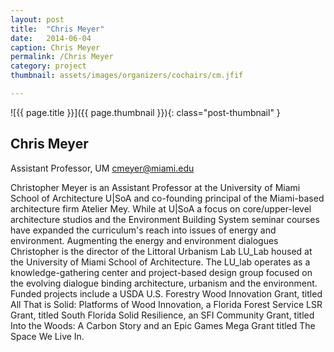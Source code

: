 ```yaml
---
layout: post
title:  "Chris Meyer"
date:   2014-06-04
caption: Chris Meyer
permalink: /Chris Meyer
category: project
thumbnail: assets/images/organizers/cochairs/cm.jfif

---
```

![{{ page.title }}]({{ page.thumbnail }}){: class="post-thumbnail" }

## Chris Meyer
Assistant Professor, UM 
cmeyer@miami.edu

Christopher Meyer is an Assistant Professor at the University of Miami School of Architecture U|SoA and co-founding principal of the Miami-based architecture firm Atelier Mey. While at U|SoA a focus on core/upper-level architecture studios and the Environment Building System seminar courses have expanded the curriculum's reach into issues of energy and environment. Augmenting the energy and environment dialogues Christopher is the director of the Littoral Urbanism Lab LU_Lab housed at the University of Miami School of Architecture. The LU_lab operates as a knowledge-gathering center and project-based design group focused on the evolving dialogue binding architecture, urbanism and the environment. Funded projects include a USDA U.S. Forestry Wood Innovation Grant, titled All That is Solid: Platforms of Wood Innovation, a Florida Forest Service LSR Grant, titled South Florida Solid Resilience, an SFI Community Grant, titled Into the Woods: A Carbon Story and an Epic Games Mega Grant titled The Space We Live In.

